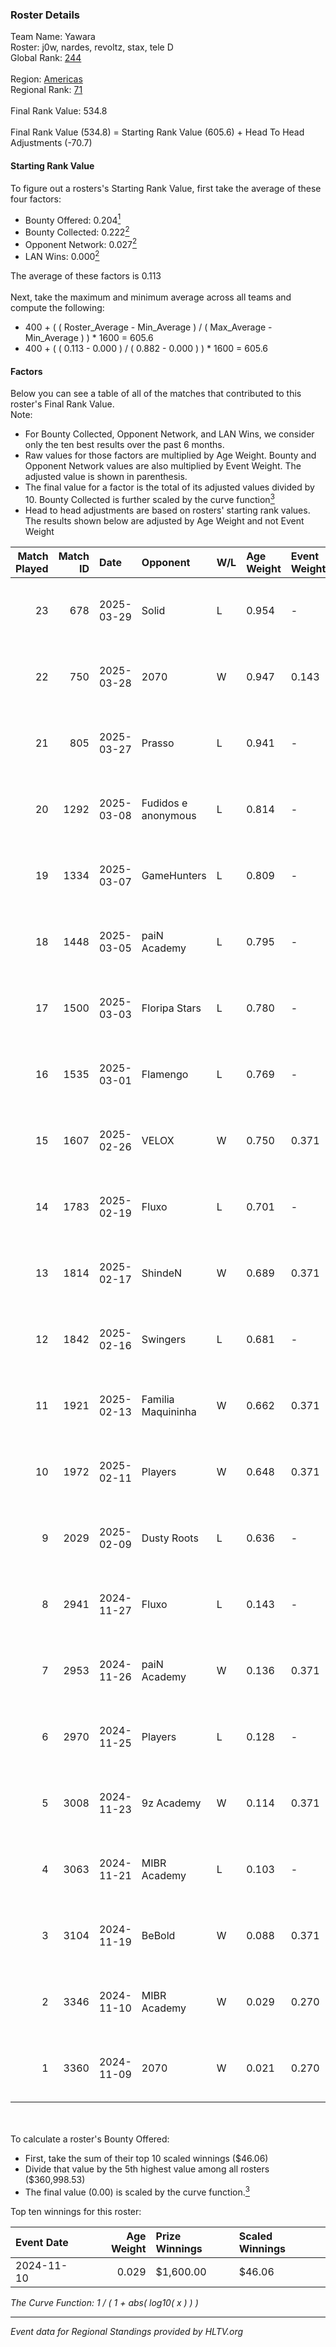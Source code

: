 ### Roster Details<br />
Team Name: Yawara<br />
Roster: j0w, nardes, revoltz, stax, tele D<br />
Global Rank: [244](../../standings_global_2025_05_05.md)<br />
<br />
Region: [Americas]( ../../standings_americas_2025_05_05.md)<br />
Regional Rank: [71]( ../../standings_americas_2025_05_05.md)<br />
<br />
Final Rank Value:  534.8<br />
<br />
Final Rank Value (534.8) = Starting Rank Value (605.6) + Head To Head Adjustments (-70.7)<br />

#### Starting Rank Value<br />
To figure out a rosters's Starting Rank Value, first take the average of these four factors:<br />
- Bounty Offered: 0.204[<sup>1</sup>](#table2)
- Bounty Collected: 0.222[<sup>2</sup>](#table1)
- Opponent Network: 0.027[<sup>2</sup>](#table1)
- LAN Wins: 0.000[<sup>2</sup>](#table1)

The average of these factors is 0.113<br />
<br />
Next, take the maximum and minimum average across all teams and compute the following:<br />
- 400 + ( ( Roster_Average - Min_Average ) / ( Max_Average - Min_Average ) ) * 1600 = 605.6
- 400 + ( ( 0.113 - 0.000 ) / ( 0.882 - 0.000 ) ) * 1600 = 605.6


#### Factors<br />
Below you can see a table of all of the matches that contributed to this roster's Final Rank Value.<br />
Note:<br />

- For Bounty Collected, Opponent Network, and LAN Wins, we consider only the ten best results over the past 6 months.
- Raw values for those factors are multiplied by Age Weight. Bounty and Opponent Network values are also multiplied by Event Weight. The adjusted value is shown in parenthesis.
- The final value for a factor is the total of its adjusted values divided by 10. Bounty Collected is further scaled by the curve function[<sup>3</sup>](#curveFunction)
- Head to head adjustments are based on rosters' starting rank values. The results shown below are adjusted by Age Weight and not Event Weight
<span id="table1"></span><br />


| Match Played | Match ID | Date       | Opponent            | W/L | Age Weight | Event Weight | Bounty Collected | Opponent Network | LAN Wins  | H2H Adj. | Roster                             |
| -: | -: | :- | :- | :- | :- | :- | :- | :- | :- | -: | :- |
|           23 |      678 | 2025-03-29 | Solid               | L   | 0.954      | -            | -                | -                | -         |    -7.66 | j0w, nardes, revoltz, stax, tele D |
|           22 |      750 | 2025-03-28 | 2070                | W   | 0.947      | 0.143        | 0.000 (0.000)    | 0.039 (0.005)    | 0 (0.000) |     8.55 | j0w, nardes, revoltz, stax, tele D |
|           21 |      805 | 2025-03-27 | Prasso              | L   | 0.941      | -            | -                | -                | -         |   -14.94 | j0w, nardes, revoltz, stax, tele D |
|           20 |     1292 | 2025-03-08 | Fudidos e anonymous | L   | 0.814      | -            | -                | -                | -         |   -15.90 | j0w, nardes, revoltz, stax, tele D |
|           19 |     1334 | 2025-03-07 | GameHunters         | L   | 0.809      | -            | -                | -                | -         |   -11.75 | j0w, nardes, revoltz, stax, tele D |
|           18 |     1448 | 2025-03-05 | paiN Academy        | L   | 0.795      | -            | -                | -                | -         |   -15.56 | j0w, nardes, revoltz, stax, tele D |
|           17 |     1500 | 2025-03-03 | Floripa Stars       | L   | 0.780      | -            | -                | -                | -         |   -15.79 | j0w, nardes, revoltz, stax, tele D |
|           16 |     1535 | 2025-03-01 | Flamengo            | L   | 0.769      | -            | -                | -                | -         |   -14.37 | j0w, nardes, revoltz, stax, tele D |
|           15 |     1607 | 2025-02-26 | VELOX               | W   | 0.750      | 0.371        | 0.000 (0.000)    | 0.111 (0.031)    | 0 (0.000) |     8.04 | j0w, nardes, revoltz, stax, tele D |
|           14 |     1783 | 2025-02-19 | Fluxo               | L   | 0.701      | -            | -                | -                | -         |    -5.48 | j0w, nardes, revoltz, stax, tele D |
|           13 |     1814 | 2025-02-17 | ShindeN             | W   | 0.689      | 0.371        | 0.009 (0.002)    | 0.520 (0.133)    | 0 (0.000) |    13.42 | j0w, nardes, revoltz, stax, tele D |
|           12 |     1842 | 2025-02-16 | Swingers            | L   | 0.681      | -            | -                | -                | -         |    -8.15 | j0w, nardes, revoltz, stax, tele D |
|           11 |     1921 | 2025-02-13 | Familia Maquininha  | W   | 0.662      | 0.371        | 0.000 (0.000)    | 0.033 (0.008)    | 0 (0.000) |     6.57 | j0w, nardes, revoltz, stax, tele D |
|           10 |     1972 | 2025-02-11 | Players             | W   | 0.648      | 0.371        | 0.003 (0.001)    | 0.348 (0.084)    | 0 (0.000) |    11.16 | j0w, nardes, revoltz, stax, tele D |
|            9 |     2029 | 2025-02-09 | Dusty Roots         | L   | 0.636      | -            | -                | -                | -         |    -8.44 | j0w, nardes, revoltz, stax, tele D |
|            8 |     2941 | 2024-11-27 | Fluxo               | L   | 0.143      | -            | -                | -                | -         |    -1.16 | j0w, lash, revoltz, stax, tele D   |
|            7 |     2953 | 2024-11-26 | paiN Academy        | W   | 0.136      | 0.371        | 0.000 (0.000)    | 0.133 (0.007)    | 0 (0.000) |     1.54 | j0w, lash, revoltz, stax, tele D   |
|            6 |     2970 | 2024-11-25 | Players             | L   | 0.128      | -            | -                | -                | -         |    -1.75 | j0w, lash, revoltz, stax, tele D   |
|            5 |     3008 | 2024-11-23 | 9z Academy          | W   | 0.114      | 0.371        | 0.000 (0.000)    | 0.048 (0.002)    | 0 (0.000) |     1.24 | j0w, lash, revoltz, stax, tele D   |
|            4 |     3063 | 2024-11-21 | MIBR Academy        | L   | 0.103      | -            | -                | -                | -         |    -1.70 | j0w, lash, revoltz, stax, tele D   |
|            3 |     3104 | 2024-11-19 | BeBold              | W   | 0.088      | 0.371        | 0.000 (0.000)    | 0.000 (0.000)    | 0 (0.000) |     0.67 | j0w, lash, revoltz, stax, tele D   |
|            2 |     3346 | 2024-11-10 | MIBR Academy        | W   | 0.029      | 0.270        | 0.000 (0.000)    | 0.120 (0.001)    | 0 (0.000) |     0.43 | j0w, lash, revoltz, stax, tele D   |
|            1 |     3360 | 2024-11-09 | 2070                | W   | 0.021      | 0.270        | 0.000 (0.000)    | 0.043 (0.000)    | 0 (0.000) |     0.32 | j0w, lash, revoltz, stax, tele D   |

<br />
<span id="table2"></span><br />
To calculate a roster's Bounty Offered:<br />

- First, take the sum of their top 10 scaled winnings ($46.06)
- Divide that value by the 5th highest value among all rosters ($360,998.53)
- The final value (0.00) is scaled by the curve function.[<sup>3</sup>](#curveFunction)

Top ten winnings for this roster:<br />

| Event Date | Age Weight | Prize Winnings | Scaled Winnings |
| :- | -: | :- | :- |
| 2024-11-10 |      0.029 | $1,600.00      | $46.06          |


<span id="curveFunction"></span>_The Curve Function: 1 / ( 1 + abs( log10( x ) ) )_<br />

---
_Event data for Regional Standings provided by HLTV.org_<br />
